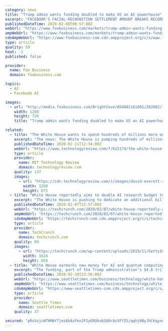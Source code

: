 ```yaml
---
category: news
title: "Trump admin wants funding doubled to make US an AI powerhouse"
excerpt: "FACEBOOK'S FACIAL-RECOGNITION SETTLEMENT AMOUNT BREAKS RECORD The White ... The budget proposal on Monday will include a 70% increase for National Science Foundation (NSF) for AI-related grants and interdisciplinary research institutes, rising to more than $850 million, sources said, as well as a significant jump in funding at NSF for quantum ..."
publishedDateTime: 2020-02-08T00:57:00Z
webUrl: "https://www.foxbusiness.com/markets/trump-admin-wants-funding-doubled-to-make-us-an-ai-powerhouse"
ampWebUrl: "https://www.foxbusiness.com/markets/trump-admin-wants-funding-doubled-to-make-us-an-ai-powerhouse.amp"
cdnAmpWebUrl: "https://www-foxbusiness-com.cdn.ampproject.org/c/s/www.foxbusiness.com/markets/trump-admin-wants-funding-doubled-to-make-us-an-ai-powerhouse.amp"
type: article
quality: 59
heat: -1
published: false

provider:
  name: Fox Business
  domain: foxbusiness.com

topics:
  - AI
  - Facebook AI

images:
  - url: "http://media.foxbusiness.com/BrightCove/854081161001/202002/1906/854081161001_6129875769001_6129874072001-vs.jpg"
    width: 1280
    height: 720
    title: "Trump admin wants funding doubled to make US an AI powerhouse"

related:
  - title: "The White House wants to spend hundreds of millions more on AI research"
    excerpt: "The news: The White House is pumping hundreds of millions more dollars into artificial intelligence research. In budget plans announced on Monday, the administration bumped funding for AI research at the Defense Advanced Research Projects Agency (DARPA) from $50 million to $249 million and at the National Science Foundation from $500 million ..."
    publishedDateTime: 2020-02-11T12:34:00Z
    webUrl: "https://www.technologyreview.com/f/615174/the-white-house-will-spend-hundreds-of-millions-more-on-ai-research/"
    type: article
    provider:
      name: MIT Technology Review
      domain: technologyreview.com
    quality: 137
    images:
      - url: "https://cdn.technologyreview.com/i/images/david-everett-strickler-igcbfrmd11i-unsplash.jpg?sw=1200&cx=0&cy=0&cw=3000&ch=1688"
        width: 1200
        height: 675
  - title: "White House reportedly aims to double AI research budget to $2B"
    excerpt: "The White House is pushing to dedicate an additional billion dollars to fund artificial intelligence research, effectively doubling the budget for that purpose ... applications that may grow to become the next globe-spanning monopoly, a la Google or Facebook — which themselves, as quasi-sovereign powers, invest heavily in the field for ..."
    publishedDateTime: 2020-02-07T22:57:00Z
    webUrl: "https://techcrunch.com/2020/02/07/white-house-reportedly-aims-to-double-ai-research-budget-to-2b/"
    ampWebUrl: "https://techcrunch.com/2020/02/07/white-house-reportedly-aims-to-double-ai-research-budget-to-2b/amp/"
    cdnAmpWebUrl: "https://techcrunch-com.cdn.ampproject.org/c/s/techcrunch.com/2020/02/07/white-house-reportedly-aims-to-double-ai-research-budget-to-2b/amp/"
    type: article
    provider:
      name: TechCrunch
      domain: techcrunch.com
    quality: 89
    images:
      - url: "https://techcrunch.com/wp-content/uploads/2019/11/GettyImages-1139876920.jpg?w=1024"
        width: 1024
        height: 664
  - title: "White House earmarks new money for AI and quantum computing"
    excerpt: "The funding, part of the Trump administration’s $4.8 trillion budget proposal, would direct more money for AI research to the Defense Department and the National Science Foundation. The administration also wants to spend $25 million on what it calls a national “quantum internet,” a network of machines designed to make it much harder to ..."
    publishedDateTime: 2020-02-10T23:56:00Z
    webUrl: "https://www.seattletimes.com/business/technology/white-house-earmarks-new-money-for-ai-and-quantum-computing/"
    ampWebUrl: "https://www.seattletimes.com/business/technology/white-house-earmarks-new-money-for-ai-and-quantum-computing/?amp=1"
    cdnAmpWebUrl: "https://www-seattletimes-com.cdn.ampproject.org/c/s/www.seattletimes.com/business/technology/white-house-earmarks-new-money-for-ai-and-quantum-computing/?amp=1"
    type: article
    provider:
      name: Seattle Times
      domain: seattletimes.com
    quality: 37

secured: "pRsUzjcWTHMAY7jmi6kAzFmxIP2yEROkx6580rAzVFfZS/qqhj0ByJhCKqynAULL9PIkcX+NQEG22jMcIgtWTz1j0B+XkL2IbZaR+m1RQaTjye0vHrdJE6wxBn2ZI0F+MCP1akQUGRhQGB3osh/AOcflV3qtTDO9X3UtFpDIgBfG6P4+PaophAZCuTiR1nkfmpmaO9ugSUU0oj+k0Zeq1Q3epVBD08cttLo1ZCx/CFOCZAu4e7z9PS7OCTyQYMphCWqFQfvZOhvOPiWm9Mcskk8id/hfztJ2xEcyL8QUbjMI09YanPRto5NXIVHLOiBlfSidFuXb8QyhLN92sPhN9Z1vtczcscLzyhkj6cLc3vk4vQzYPhqqssYVVzOEtNPLfmsxL4c52wn2StxbzXu7/N/Zy7/2rCF6kHRSUM58EoMd8VTEWfa5sv8kPsau1cq0M5UFOGGWMa0rwTTDGM0ud2XPqlUWlOmHUn26RGo93R4=;Dvqy1wMqB0Ma70H/ATqg/Q=="
---
```


